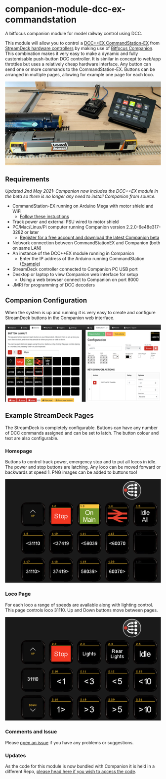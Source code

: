 # companion-module-dcc-ex-commandstation

A bitfocus companion module for model railway control using DCC.

This module will allow you to control a [DCC++EX CommandStation-EX](https://dcc-ex.com/index.html) from [StreamDeck hardware controllers](https://www.elgato.com/en/stream-deck) by making use of [Bitfocus Companion](https://bitfocus.io). This combination makes it very easy to make a dynamic and fully customisable push-button DCC controller. It is similar in concept to web/app throttles but uses a relatively cheap hardware interface. Any button can send one or more commands to the CommandStation-EX. Buttons can be arranged in multiple pages, allowing for example one page for each loco.

![](/images/IMG_4662.jpeg)

## Requirements

_Updated 2nd May 2021: Companion now includes the DCC++EX module in the beta so there is no longer any need to install Companion from source._

* CommandStation-EX running on Arduino Mega with motor shield and WiFi
  * [Follow these instuctions](https://dcc-ex.com/get-started/index.html)
* Track power and external PSU wired to motor shield
* PC/Mac/Linux/Pi computer running Companion version 2.2.0-6e48e317-3282 or later
  * [Register for a free account and download the latest Companion beta](https://bitfocus.io/companion/download/builds/)
* Network connection between CommandStationEX and Companion (both on same LAN)
* An instance of the DCC++EX module running in Companion
  * Enter the IP address of the Arduino running CommandStation ([Example](/images/instance.png))
* StreamDeck controller connected to Companion PC USB port
* Desktop or laptop to view Companion web interface for setup
  * Using a web browser connect to Companion on port 8000
* JMRI for programming of DCC decoders

## Companion Configuration
When the system is up and running it is very easy to create and configure StreamDeck buttons in the Companion web interface.

![](/images/buttons.png)

## Example StreamDeck Pages
The StreamDeck is completely configurable. Buttons can have any number of DCC commands assigned and can be set to latch. The button colour and text are also configurable.

### Homepage
Buttons to control track power, emergency stop and to put all locos in idle. The power and stop buttons are latching. Any loco can be moved forward or backwards at speed 1. PNG images can be added to buttons too!

![](/images/page1.png)

### Loco Page
For each loco a range of speeds are available along with lighting control. This page controls loco 31110. Up and Down buttons move between pages.

![](/images/page2.png)

### Comments and Issue
Please [open an issue](https://github.com/bitfocus/companion-module-dcc-ex-commandstation/issues) if you have any problems or suggestions.

### Updates
As the code for this module is now bundled with Companion it is held in a different Repo, [please head here if you wish to access the code](https://github.com/bitfocus/companion-module-dcc-ex-commandstation).
